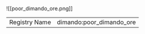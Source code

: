 ![[poor_dimando_ore.png]]

<table>
	<tr>
		<td>Registry Name</td>
		<td>dimando:poor_dimando_ore</td>
	</tr>
</table>
